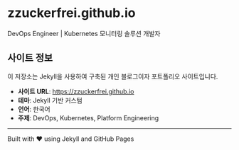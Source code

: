# zzuckerfrei.github.io

DevOps Engineer | Kubernetes 모니터링 솔루션 개발자

## 사이트 정보

이 저장소는 Jekyll을 사용하여 구축된 개인 블로그이자 포트폴리오 사이트입니다.

- **사이트 URL**: https://zzuckerfrei.github.io
- **테마**: Jekyll 기반 커스텀
- **언어**: 한국어
- **주제**: DevOps, Kubernetes, Platform Engineering

---

Built with ❤️ using Jekyll and GitHub Pages